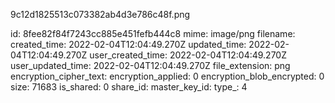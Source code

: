 9c12d1825513c073382ab4d3e786c48f.png

id: 8fee82f84f7243cc885e451fefb444c8
mime: image/png
filename: 
created_time: 2022-02-04T12:04:49.270Z
updated_time: 2022-02-04T12:04:49.270Z
user_created_time: 2022-02-04T12:04:49.270Z
user_updated_time: 2022-02-04T12:04:49.270Z
file_extension: png
encryption_cipher_text: 
encryption_applied: 0
encryption_blob_encrypted: 0
size: 71683
is_shared: 0
share_id: 
master_key_id: 
type_: 4
